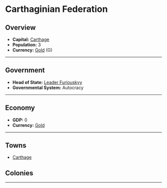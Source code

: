 # Carthaginian Federation

## Overview

- **Capital:** [Carthage](Carthage)
- **Population:** 3
- **Currency:** [Gold](Gold) (G)

---

## Government

- **Head of State:** [Leader Furiouskyy](Furiouskyy)
- **Governmental System:** Autocracy

---

## Economy

- **GDP:** <!--GDP-->0<!--GDP-->
- **Currency:** [Gold](Gold)

---

## Towns

- [Carthage](Carthage)

## Colonies



---